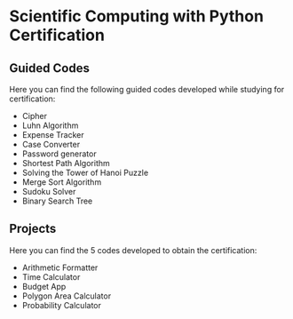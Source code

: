 # Scientific Computing with Python Certification

## Guided Codes
Here you can find the following guided codes developed while studying for certification:
- Cipher
- Luhn Algorithm
- Expense Tracker
- Case Converter
- Password generator
- Shortest Path Algorithm
- Solving the Tower of Hanoi Puzzle
- Merge Sort Algorithm
- Sudoku Solver
- Binary Search Tree

## Projects
Here you can find the 5 codes developed to obtain the certification:
- Arithmetic Formatter
- Time Calculator
- Budget App
- Polygon Area Calculator
- Probability Calculator
